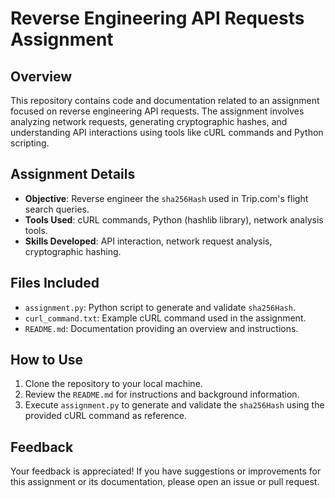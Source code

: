 # Reverse Engineering API Requests Assignment

## Overview
This repository contains code and documentation related to an assignment focused on reverse engineering API requests. The assignment involves analyzing network requests, generating cryptographic hashes, and understanding API interactions using tools like cURL commands and Python scripting.

## Assignment Details
- **Objective**: Reverse engineer the `sha256Hash` used in Trip.com's flight search queries.
- **Tools Used**: cURL commands, Python (hashlib library), network analysis tools.
- **Skills Developed**: API interaction, network request analysis, cryptographic hashing.

## Files Included
- `assignment.py`: Python script to generate and validate `sha256Hash`.
- `curl_command.txt`: Example cURL command used in the assignment.
- `README.md`: Documentation providing an overview and instructions.

## How to Use
1. Clone the repository to your local machine.
2. Review the `README.md` for instructions and background information.
3. Execute `assignment.py` to generate and validate the `sha256Hash` using the provided cURL command as reference.

## Feedback
Your feedback is appreciated! If you have suggestions or improvements for this assignment or its documentation, please open an issue or pull request.

